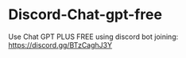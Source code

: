 # Discord-Chat-gpt-free
Use Chat GPT PLUS FREE using discord bot joining: https://discord.gg/BTzCaghJ3Y







      